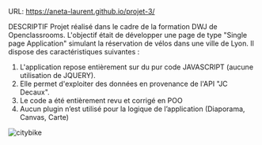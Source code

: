 URL: https://aneta-laurent.github.io/projet-3/

DESCRIPTIF
Projet réalisé dans le cadre de la formation DWJ de Openclassrooms. L'objectif était de développer une page de type "Single page Application" simulant la réservation de vélos dans une ville de Lyon. Il dispose des caractéristiques suivantes :
1. L'application repose entièrement sur du pur code JAVASCRIPT (aucune utilisation de JQUERY).
2. Elle permet d'exploiter des données en provenance de l'API "JC Decaux".
3. Le code a été entièrement revu et corrigé en POO 
4. Aucun plugin n’est utilisé pour la logique de l’application (Diaporama, Canvas, Carte)
<img src="CITY.jpg" alt="citybike"> 
